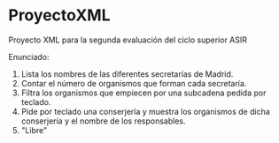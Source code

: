 # ProyectoXML
Proyecto XML para la segunda evaluación del ciclo superior ASIR

Enunciado:

1. Lista los nombres de las diferentes secretarías de Madrid.
2. Contar el número de organismos que forman cada secretaría.
3. Filtra los organismos que empiecen por una subcadena pedida por teclado.
4. Pide por teclado una conserjería y muestra los organismos de dicha
conserjería y el nombre de los responsables.
5. "Libre"
